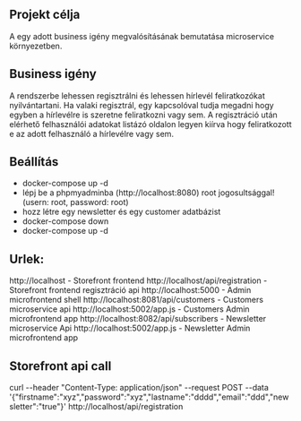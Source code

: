 ## Projekt célja
A egy adott business igény megvalósításának bemutatása microservice környezetben.

## Business igény
A rendszerbe lehessen regisztrálni és lehessen hírlevél feliratkozókat nyilvántartani. Ha valaki regisztrál,
egy kapcsolóval tudja megadni hogy egyben a hírlevélre is szeretne feliratkozni vagy sem.
A regisztráció után elérhető felhasználói adatokat listázó oldalon legyen kiírva hogy feliratkozott e az adott felhasználó a hírlevélre vagy sem.


## Beállítás
- docker-compose up -d
- lépj be a phpmyadminba (http://localhost:8080) root jogosultsággal! (usern: root, password: root)
- hozz létre egy newsletter és egy customer adatbázist
- docker-compose down
- docker-compose up -d

## Urlek:
http://localhost - Storefront frontend
http://localhost/api/registration - Storefront frontend regisztráció api
http://localhost:5000 - Admin microfrontend shell
http://localhost:8081/api/customers - Customers microservice api
http://localhost:5002/app.js - Customers Admin microfrontend app
http://localhost:8082/api/subscribers - Newsletter microservice Api
http://localhost:5002/app.js - Newsletter Admin microfrontend app

## Storefront api call
curl --header "Content-Type: application/json"   --request POST   --data '{"firstname":"xyz","password":"xyz","lastname":"dddd","email":"ddd","newsletter":"true"}'   http://localhost/api/registration


